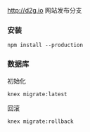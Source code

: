 http://d2g.io 网站发布分支

### 安装

    npm install --production


### 数据库

初始化

    knex migrate:latest

回滚

    knex migrate:rollback